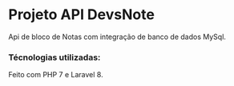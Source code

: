 # Projeto API DevsNote
<p>Api de bloco de Notas com integração de banco de dados MySql.</p>				

<h3>Técnologias utilizadas: </h3>
<p>Feito com PHP 7 e Laravel 8.</p>

